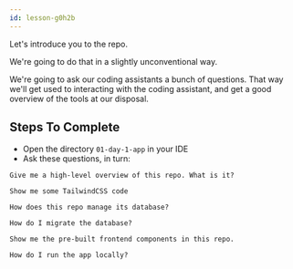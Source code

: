 ```yaml
---
id: lesson-g0h2b
---
```


Let's introduce you to the repo.

We're going to do that in a slightly unconventional way.

We're going to ask our coding assistants a bunch of questions. That way we'll get used to interacting with the coding assistant, and get a good overview of the tools at our disposal.

## Steps To Complete

- Open the directory `01-day-1-app` in your IDE
- Ask these questions, in turn:

```
Give me a high-level overview of this repo. What is it?
```

```
Show me some TailwindCSS code
```

```
How does this repo manage its database?
```

```
How do I migrate the database?
```

```
Show me the pre-built frontend components in this repo.
```

```
How do I run the app locally?
```
